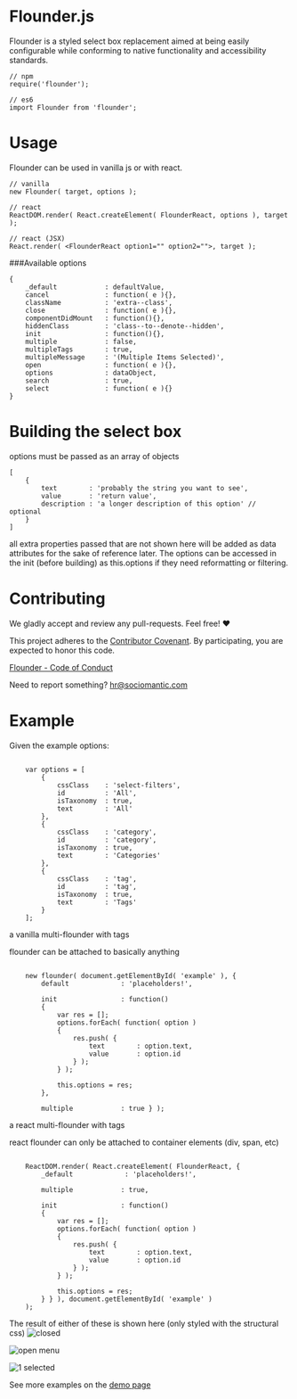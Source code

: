 Flounder.js
===========

Flounder is a styled select box replacement aimed at being easily configurable while conforming to native functionality and accessibility standards.

```
// npm
require('flounder');

// es6
import Flounder from 'flounder';
```


Usage
=====

Flounder can be used in vanilla js or with react.

```
// vanilla
new Flounder( target, options );

// react
ReactDOM.render( React.createElement( FlounderReact, options ), target );

// react (JSX)
React.render( <FlounderReact option1="" option2="">, target );
```


###Available options


```
{
    _default            : defaultValue,
    cancel              : function( e ){},
    className           : 'extra--class',
    close               : function( e ){},
    componentDidMount   : function(){},
    hiddenClass         : 'class--to--denote--hidden',
    init                : function(){},
    multiple            : false,
    multipleTags        : true,
    multipleMessage     : '(Multiple Items Selected)',
    open                : function( e ){},
    options             : dataObject,
    search              : true,
    select              : function( e ){}
}
```


Building the select box
=======================

options must be passed as an array of objects

```
[
    {
        text        : 'probably the string you want to see',
        value       : 'return value',
        description : 'a longer description of this option' // optional
    }
]
```

all extra properties passed that are not shown here will be added as data attributes for the sake of reference later.  The options can be accessed in the init (before building) as this.options if they need reformatting or filtering.


Contributing
============

We gladly accept and review any pull-requests. Feel free! :heart:


This project adheres to the [Contributor Covenant](http://contributor-covenant.org/). By participating, you are expected to honor this code.

[Flounder - Code of Conduct](https://github.com/sociomantic/flounder/blob/master/CODE_OF_CONDUCT.md)

Need to report something? [hr@sociomantic.com](hr@sociomantic.com)


Example
========

Given the example options:

```

    var options = [
        {
            cssClass    : 'select-filters',
            id          : 'All',
            isTaxonomy  : true,
            text        : 'All'
        },
        {
            cssClass    : 'category',
            id          : 'category',
            isTaxonomy  : true,
            text        : 'Categories'
        },
        {
            cssClass    : 'tag',
            id          : 'tag',
            isTaxonomy  : true,
            text        : 'Tags'
        }
    ];
```

a vanilla multi-flounder with tags

flounder can be attached to basically anything

```

    new flounder( document.getElementById( 'example' ), {
        default             : 'placeholders!',

        init                : function()
        {
            var res = [];
            options.forEach( function( option )
            {
                res.push( {
                    text        : option.text,
                    value       : option.id
                } );
            } );

            this.options = res;
        },

        multiple            : true } );
```

a react multi-flounder with tags

react flounder can only be attached to container elements (div, span, etc)


```

    ReactDOM.render( React.createElement( FlounderReact, {
        _default             : 'placeholders!',

        multiple            : true,

        init                : function()
        {
            var res = [];
            options.forEach( function( option )
            {
                res.push( {
                    text        : option.text,
                    value       : option.id
                } );
            } );

            this.options = res;
        } } ), document.getElementById( 'example' )
    );
```


The result of either of these is shown here (only styled with the structural css)
![closed](https://d1ro8r1rbfn3jf.cloudfront.net/ms_16133/Vu591qbeROU9QezI1cXQ1XkYoQEkhP/Flounder%2Bdemo%2B2015-11-23%2B23-26-41.jpg?Expires=1448404005&Signature=Rj~Hm6GmMgBCFkwr4~BnhmYyrcHDzMYGS9GGIg4kPHgCc7GhMmIStXlFJouWAEny4BeMXKHMZu-ruXTQwRCeVeZf2oL098kTyScHEVLsyZr-JZ6z6mnPP-ikgMlvc78xZJcZsdIjDEihaVm3NmJWRmfq~kKH3BvVQaLgUt7NyZV6IxuRhYfxUFkBlHOg6moHTibrehy-Yvni8fllz8BekBX-oVibZ6ezgmBQvOrOOCGRjp39mn4-QJU8jpNO41RW3iG2osAXJMxlmJhG8cL6X7trpM1VWQP7M462PrtnGt6~j4BjammY8hldEaDp8LpjsCI-2AGOm48FqGH5VAVLPw__&Key-Pair-Id=APKAJHEJJBIZWFB73RSA)

![open menu](https://d1ro8r1rbfn3jf.cloudfront.net/ms_16133/MfbfkOAmsRGZHKfONjpntVYHRLzaUF/Flounder%2Bdemo%2B2015-11-23%2B23-26-20.jpg?Expires=1448403987&Signature=bxaazMlR6YnSqY4-mm8wZ5ZaeiiyHSIcYoptQLlk96DZB3cWM9JRUH6cuvVdbgEpuAwViJgBQPeeDyRBEfql5IS3WJXWPTlFCv-dOwvKT-7VboFDbjPv5-JD1TmBNr4ElcdWGTK8TsISv~8Bo0p35vnXnwUx7LBUTj86z3Z4hEP8-YMkU8vLVaYoqEDy6jSYDtptfTZvMxH3x4Nv2gNOeRLt-RYH9vhQtt1Vqv4YsOF29lNe2EmrvV5VDahdOviuPMwJ4K5HyggGZ4qsO84DM~~KhAS4ff50SCk069cfWRVARYwW1JGm71D-ccmPYQzM70pT1pAMIaqWkFjpFAy8CA__&Key-Pair-Id=APKAJHEJJBIZWFB73RSA)

![1 selected](https://d1ro8r1rbfn3jf.cloudfront.net/ms_16133/mL3upXVlwnB4pkC4jN5QCE4ZIdiQ8F/Flounder%2Bdemo%2B2015-11-23%2B23-26-57.jpg?Expires=1448404020&Signature=bWFxIgxc-0DQWqSAWXCNzGI5R9LiCho7EfuHgUp0wheeDl85cui3OcnOcw~HSYR6sSJ6XcQPHeVE5FAet1suEFR2q0fe9p--tuq8G9T0wK0Mp6fLYi49OGs6mTftFzQy3zgUVlPKY58nIejzAl6N-fT67NjUqKBhfUltjssc-OZvD3TZf7nAS0erQwuiM5QH6y9sFscavZWHDrsV1ReXkYqMbRXtbykM~JNPP-2Pr9ZvRwpcA7wdFpTpIF4OH0SsR-hem-xnnZ1ZHvJELARqzp2Q6OLWapRdaHHg~9OTnIDY7~lbz-2XcmrP6wMLJqZ6bqVuoWfCdtLk8VK6xQdIEg__&Key-Pair-Id=APKAJHEJJBIZWFB73RSA)

See more examples on the [demo page](./demo/index.html)

